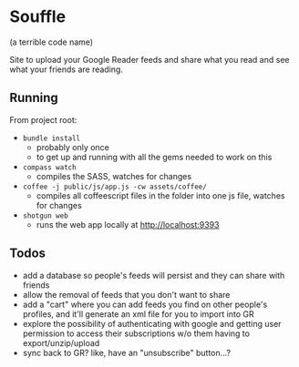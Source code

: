 # Souffle

(a terrible code name)

Site to upload your Google Reader feeds and share what you read and see what your friends are reading.

## Running

From project root:

* `bundle install`
    * probably only once
    * to get up and running with all the gems needed to work on this
* `compass watch`
    * compiles the SASS, watches for changes
* `coffee -j public/js/app.js -cw assets/coffee/`
    * compiles all coffeescript files in the folder into one js file, watches for changes
* `shotgun web`
    * runs the web app locally at <http://localhost:9393>

## Todos

* add a database so people's feeds will persist and they can share with friends
* allow the removal of feeds that you don't want to share
* add a "cart" where you can add feeds you find on other people's profiles, and it'll generate an xml file for you to import into GR
* explore the possibility of authenticating with google and getting user permission to access their subscriptions w/o them having to export/unzip/upload
* sync back to GR? like, have an "unsubscribe" button...?

